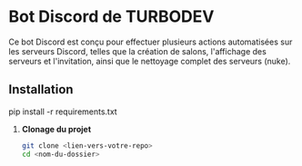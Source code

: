 # Bot Discord de TURBODEV

Ce bot Discord est conçu pour effectuer plusieurs actions automatisées sur les serveurs Discord, telles que la création de salons, l'affichage des serveurs et l'invitation, ainsi que le nettoyage complet des serveurs (nuke).

## Installation

pip install -r requirements.txt

1. **Clonage du projet**
   ```bash
   git clone <lien-vers-votre-repo>
   cd <nom-du-dossier>
